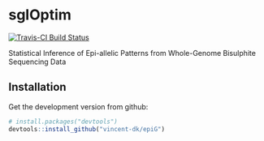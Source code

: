 # sglOptim

[![Travis-CI Build Status](https://travis-ci.org/vincent-dk/epiG.svg?branch=master)](https://travis-ci.org/vincent-dk/epiG)

Statistical Inference of Epi-allelic Patterns from Whole-Genome Bisulphite Sequencing Data
    
## Installation

Get the development version from github:

```R
# install.packages("devtools")
devtools::install_github("vincent-dk/epiG")
```


